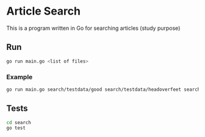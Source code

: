 # Article Search

This is a program written in Go for searching articles (study purpose)

## Run

```sh
go run main.go <list of files>
```

### Example

```sh
go run main.go search/testdata/good search/testdata/headoverfeet search/testdata/ironic search/testdata/kingofpain search/testdata/pressure search/testdata/thankyou
```

## Tests

```sh
cd search
go test
```
